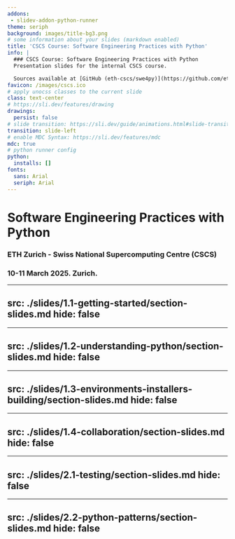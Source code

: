 ```yaml
---
addons:
 - slidev-addon-python-runner
theme: seriph
background: images/title-bg3.png
# some information about your slides (markdown enabled)
title: 'CSCS Course: Software Engineering Practices with Python'
info: |
  ### CSCS Course: Software Engineering Practices with Python
  Presentation slides for the internal CSCS course.

  Sources available at [GitHub (eth-cscs/swe4py)](https://github.com/eth-cscs/swe4py/)
favicon: /images/cscs.ico
# apply unocss classes to the current slide
class: text-center
# https://sli.dev/features/drawing
drawings:
  persist: false
# slide transition: https://sli.dev/guide/animations.html#slide-transitions
transition: slide-left
# enable MDC Syntax: https://sli.dev/features/mdc
mdc: true
# python runner config
python:
  installs: []
fonts:
  sans: Arial
  seriph: Arial
---
```


# Software Engineering Practices with Python

### ETH Zurich - Swiss National Supercomputing Centre (CSCS)
### 10-11 March 2025. Zurich.

---
src: ./slides/1.1-getting-started/section-slides.md
hide: false
---

<!-- Content here is ignored -->

---
src: ./slides/1.2-understanding-python/section-slides.md
hide: false
---

<!-- Content here is ignored -->

---
src: ./slides/1.3-environments-installers-building/section-slides.md
hide: false
---

<!-- Content here is ignored -->

---
src: ./slides/1.4-collaboration/section-slides.md
hide: false
---

<!-- Content here is ignored -->

---
src: ./slides/2.1-testing/section-slides.md
hide: false
---

<!-- Content here is ignored -->

---
src: ./slides/2.2-python-patterns/section-slides.md
hide: false
---

<!-- Content here is ignored -->
